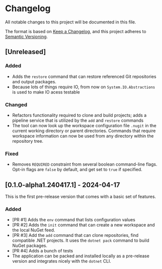 # Changelog

All notable changes to this project will be documented in this file.

The format is based on [Keep a Changelog](https://keepachangelog.com/en/1.0.0/),
and this project adheres to [Semantic Versioning](https://semver.org/spec/v2.0.0.html).

## [Unreleased]

### Added
- Adds the `restore` command that can restore referenced Git repositories and output packages.
- Because lots of things require IO, from now on `System.IO.Abstractions` is used to make IO acess testable

### Changed
- Refactors functionality required to clone and build projects; adds a pipeline service that is utilized by the `add` and `restore` commands
- The tool can now look up the workspace configuration file `.nugit` in the current working directory or parent directories. Commands that require workspace information can now be used from any directory within the repository tree.

### Fixed
- Removes `REQUIRED` constraint from several boolean command-line flags. Opt-in flags are `false` by default, and get set to `true` if specified.

## [0.1.0-alpha1.240417.1] - 2024-04-17

This is the first pre-release version that comes with a basic set of features.

### Added
- [PR #1] Adds the `env` command that lists configuration values
- [PR #2] Adds the `init` command that can create a new workspace and the local NuGet feed.
- [PR #3] Add the `add` command that can clone repositories, find compatible .NET projects. It uses the `dotnet pack` command to build NuGet packages.
- [PR #4] Adds a bunch of tests
- The application can be packed and installed locally as a pre-release version and integrates nicely with the `dotnet` CLI.